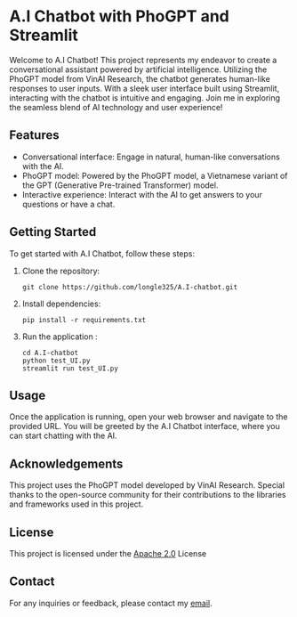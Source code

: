 # A.I Chatbot with PhoGPT and Streamlit
Welcome to A.I Chatbot! This project represents my endeavor to create a conversational assistant powered by artificial intelligence. Utilizing the PhoGPT model from VinAI Research, the chatbot generates human-like responses to user inputs. With a sleek user interface built using Streamlit, interacting with the chatbot is intuitive and engaging. Join me in exploring the seamless blend of AI technology and user experience!

## Features

- Conversational interface: Engage in natural, human-like conversations with the AI.
- PhoGPT model: Powered by the PhoGPT model, a Vietnamese variant of the GPT (Generative Pre-trained Transformer) model.
- Interactive experience: Interact with the AI to get answers to your questions or have a chat.

## Getting Started

To get started with A.I Chatbot, follow these steps:

1. Clone the repository:
   ```
   git clone https://github.com/longle325/A.I-chatbot.git
   ```
2. Install dependencies:
   ```
   pip install -r requirements.txt
   ```
3. Run the application :
   ```
   cd A.I-chatbot
   python test_UI.py
   streamlit run test_UI.py
   ```
## Usage
Once the application is running, open your web browser and navigate to the provided URL. You will be greeted by the A.I Chatbot interface, where you can start chatting with the AI.


## Acknowledgements
This project uses the PhoGPT model developed by VinAI Research.
Special thanks to the open-source community for their contributions to the libraries and frameworks used in this project.

## License
This project is licensed under the [Apache 2.0](https://github.com/longle325/A.I-chatbot/blob/main/LICENSE) License

## Contact
For any inquiries or feedback, please contact my [email](23520877@gm.uit.edu.vn).
  
   
    

